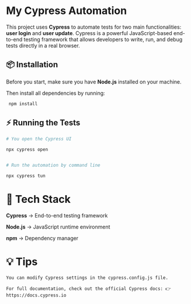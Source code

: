 # My Cypress Automation

This project uses **Cypress** to automate tests for two main functionalities: **user login** and **user update**.
Cypress is a powerful JavaScript-based end-to-end testing framework that allows developers to write, run, and debug tests directly in a real browser.

## 📦 Installation

Before you start, make sure you have **Node.js** installed on your machine.

Then install all dependencies by running:

```bash
 npm install
```

## ⚡ Running the Tests

```bash
# You open the Cypress UI

npx cypress open


# Run the automation by command line

npx cypress tun 
```

# 🧰 Tech Stack


**Cypress** → End-to-end testing framework

**Node.js** → JavaScript runtime environment

**npm** → Dependency manager


# 💡 Tips
```
You can modify Cypress settings in the cypress.config.js file.

For full documentation, check out the official Cypress docs: 👉 https://docs.cypress.io
```
  


